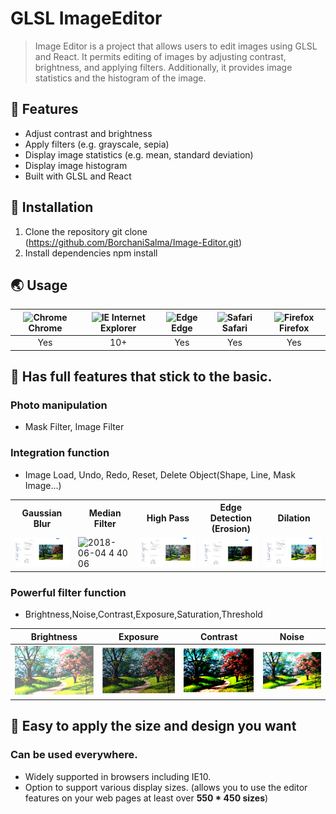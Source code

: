 # <h1>GLSL ImageEditor</h1>

> Image Editor is a project that allows users to edit images using GLSL and React. It permits editing of images by adjusting contrast, brightness, and applying filters. Additionally, it provides image statistics and the histogram of the image.


## 🎨 Features

- Adjust contrast and brightness
- Apply filters (e.g. grayscale, sepia)
- Display image statistics (e.g. mean, standard deviation)
- Display image histogram
- Built with GLSL and React

## 📙 Installation

1) Clone the repository git clone (https://github.com/BorchaniSalma/Image-Editor.git)
2) Install dependencies npm install
## 🌏 Usage

| <img src="https://user-images.githubusercontent.com/1215767/34348387-a2e64588-ea4d-11e7-8267-a43365103afe.png" alt="Chrome" width="16px" height="16px" /> Chrome | <img src="https://user-images.githubusercontent.com/1215767/34348590-250b3ca2-ea4f-11e7-9efb-da953359321f.png" alt="IE" width="16px" height="16px" /> Internet Explorer | <img src="https://user-images.githubusercontent.com/1215767/34348380-93e77ae8-ea4d-11e7-8696-9a989ddbbbf5.png" alt="Edge" width="16px" height="16px" /> Edge | <img src="https://user-images.githubusercontent.com/1215767/34348394-a981f892-ea4d-11e7-9156-d128d58386b9.png" alt="Safari" width="16px" height="16px" /> Safari | <img src="https://user-images.githubusercontent.com/1215767/34348383-9e7ed492-ea4d-11e7-910c-03b39d52f496.png" alt="Firefox" width="16px" height="16px" /> Firefox |
| :--------------------------------------------------------------------------------------------------------------------------------------------------------------: | :---------------------------------------------------------------------------------------------------------------------------------------------------------------------: | :----------------------------------------------------------------------------------------------------------------------------------------------------------: | :--------------------------------------------------------------------------------------------------------------------------------------------------------------: | :----------------------------------------------------------------------------------------------------------------------------------------------------------------: |
|                                                                               Yes                                                                                |                                                                                   10+                                                                                   |                                                                             Yes                                                                              |                                                                               Yes                                                                                |                                                                                Yes                                                                                 |

## 💪 Has full features that stick to the basic.

### Photo manipulation

- Mask Filter, Image Filter

### Integration function

- Image Load, Undo, Redo, Reset, Delete Object(Shape, Line, Mask Image...)

<table>
    <tbody>
        <tr>
            <th width="20%">Gaussian Blur</th>
            <th width="20%">Median Filter</th>
            <th width="20%">High Pass</th>
            <th width="20%">Edge Detection (Erosion)</th>
            <th width="20%">Dilation</th>
        </tr>
        <tr>
            <td><img src="./gassian.png" alt="2018-06-04 4 33 16" style="max-width:100%;"></td>
            <td><img src="https://user-images.githubusercontent.com/35218826/40904521-f7c6e184-6815-11e8-8ba3-c94664da69a2.png" alt="2018-06-04 4 40 06" style="max-width:100%;"></td>
            <td><img src="high pass.png" alt="2018-06-04 4 43 02" style="max-width:100%;"></td>
            <td><img src="edge.png" alt="2018-06-04 4 47 40" style="max-width:100%;"></td>
            <td><img src="dilation.png" alt="2018-06-04 4 51 45" style="max-width:100%;"></td>
        </tr>
    </tbody>
</table>

### Powerful filter function

- Brightness,Noise,Contrast,Exposure,Saturation,Threshold

| Brightness                                                                                                          | Exposure                                                                                                          | Contrast                                                                                                          | Noise                                                                                                          |
| ------------------------------------------------------------------------------------------------------------------ | -------------------------------------------------------------------------------------------------------------- | --------------------------------------------------------------------------------------------------------------- | ----------------------------------------------------------------------------------------------------------------- |
| ![Brightness](./brightness.png) | ![noise](./noise.png) | ![Contrast](./contrast.png) | ![Exposure](./exposure.png) |


## 🙆 Easy to apply the size and design you want

### Can be used everywhere.

- Widely supported in browsers including IE10.
- Option to support various display sizes.
  (allows you to use the editor features on your web pages at least over **550 \* 450 sizes**)



